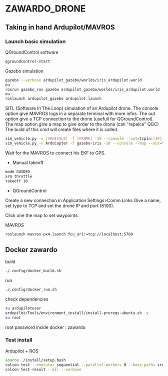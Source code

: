 # ZAWARDO_DRONE

## Taking in hand Ardupilot/MAVROS

### Launch basic simulation

QGroundControl software

```bash
qgroundcontrol-start
```

Gazebo simulation

```bash
gazebo --verbose ardupilot_gazebo/worlds/iris_ardupilot.world
ou
rosrun gazebo_ros gazebo ardupilot_gazebo/worlds/iris_ardupilot.world
ou
roslaunch ardupilot_gazebo ardupilot.launch
```

SITL (Software In The Loop) simulation of an Ardupilot drone.
The console option give MAVROS logs in a separate terminal with more infos.
The out option give a TCP connection to the drone (usefull for QGroundControl).
The map option give a map to give order to the drone (can "repalce" QGC)
The build of this cmd will create files where it is called.
```bash
sim_vehicle.py -v [VEHICULE] -f [FRAME] -I0 --console --out=tcpin:[IP]:[PORT]
sim_vehicle.py -v ArduCopter -f gazebo-iris -I0 --console --map --out=tcpin:0.0.0.0:8100
```

Wait for the MAVROS to connect his EKF to GPS.

- Manual takeoff

```bash
mode GUIDED
arm throttle
takeoff 10
```

- QGroundControl

Create a new connection in Application Settings>Comm Links
Give a name, set type to TCP and set the drone IP and port (8100).

Click one the map to set waypoints.

MAVROS 

```bash
roslaunch mavros px4.launch fcu_url:=tcp://localhost:5760
```

## Docker zawardo

build

```bash
./.config/docker_build.sh
```

run

```bash
./.config/docker_run.sh
```

check dependencies

```bash
su ardupilotuser
ardupilot/Tools/environment_install/install-prereqs-ubuntu.sh -y
su root
```

root password inside docker : zawardo

### Test install

Ardupilot + ROS

```bash
source ./install/setup.bash
colcon test --executor sequential --parallel-workers 0 --base-paths src/ardupilot --event-handlers=console_cohesion+
colcon test-result --all --verbose
```